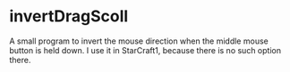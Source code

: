 # invertDragScoll
A small program to invert the mouse direction when the middle mouse button is held down. I use it in StarCraft1, because there is no such option there.
